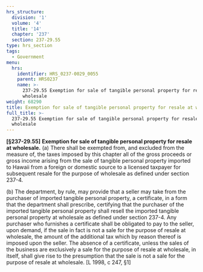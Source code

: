 ```yaml
---
hrs_structure:
  division: '1'
  volume: '4'
  title: '14'
  chapter: '237'
  section: 237-29.55
type: hrs_section
tags:
  - Government
menu:
  hrs:
    identifier: HRS_0237-0029_0055
    parent: HRS0237
    name: >-
      237-29.55 Exemption for sale of tangible personal property for resale at
      wholesale
weight: 68290
title: Exemption for sale of tangible personal property for resale at wholesale
full_title: >-
  237-29.55 Exemption for sale of tangible personal property for resale at
  wholesale
---
```

**[§237-29.55]** **Exemption for sale of tangible personal property for resale at wholesale.** (a) There shall be exempted from, and excluded from the measure of, the taxes imposed by this chapter all of the gross proceeds or gross income arising from the sale of tangible personal property imported to Hawaii from a foreign or domestic source to a licensed taxpayer for subsequent resale for the purpose of wholesale as defined under section 237-4.

(b) The department, by rule, may provide that a seller may take from the purchaser of imported tangible personal property, a certificate, in a form that the department shall prescribe, certifying that the purchaser of the imported tangible personal property shall resell the imported tangible personal property at wholesale as defined under section 237-4\. Any purchaser who furnishes a certificate shall be obligated to pay to the seller, upon demand, if the sale in fact is not a sale for the purpose of resale at wholesale, the amount of the additional tax which by reason thereof is imposed upon the seller. The absence of a certificate, unless the sales of the business are exclusively a sale for the purpose of resale at wholesale, in itself, shall give rise to the presumption that the sale is not a sale for the purpose of resale at wholesale. [L 1998, c 247, §1]